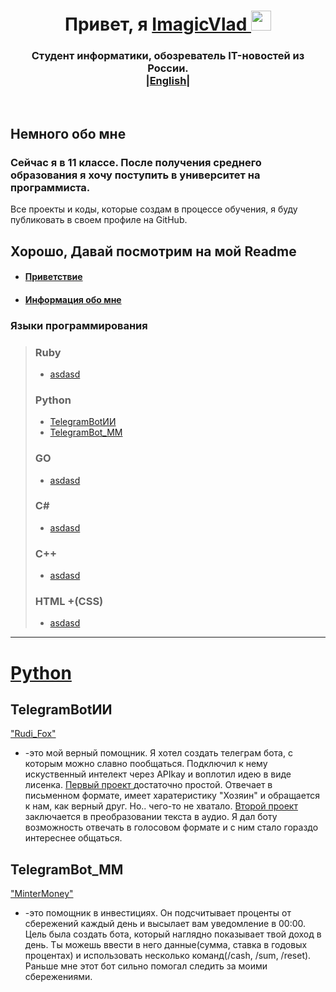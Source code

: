 <a id="banner"></a>
  <h1 align="center">Привет, я 
    <a href="https://github.com/ImagicVlad" target="_blank">ImagicVlad
    </a> 
    <img src="https://github.com/blackcater/blackcater/raw/main/images/Hi.gif"    height="32"/>  
  </h1>
  <h3 align="center">Студент информатики, обозреватель IT-новостей из России. <br>
  |<a href="https://github.com/ImagicVlad/ImagicVlad/blob/main/readme.md">English</a>|
  </h3>
  <br>
  
 ## Немного обо мне
###  Сейчас я в 11 классе. После получения среднего образования я хочу поступить в университет на программиста. 
Все проекты и коды, которые создам в процессе обучения, я буду публиковать в своем профиле на GitHub.<br>

## Хорошо, Давай посмотрим на мой Readme
- #### [Приветствие](#banner)
- #### [Информация обо мне](#banner)
  
### Языки программирования
> ### Ruby 
> - [asdasd](#banner)
> 
> ### Python 
> - [TelegramBotИИ](#TbotИИ)
> - [TelegramBot_MM](#TbotMM)
> ### GO 
> - [asdasd](#banner)
>   
> ### C#
> - [asdasd](#banner)
>   
> ### C++ 
> - [asdasd](#banner)
>
> ### HTML +(CSS)
> - [asdasd](#banner)
>
---
<h1 aligh="center">
  <a href="" target="">Python
  </a>
</h1>

## TelegramBotИИ
<a id="TbotИИ"></a>
<a href="https://github.com/ImagicVlad" target="_blank">"Rudi_Fox" </a>
- -это мой верный помощник. Я хотел создать телеграм бота, с которым можно славно пообщаться. Подключил к нему искуственный интелект через APIkay и воплотил идею в виде лисенка. <a href="https://github.com/ImagicVlad" target="_blank">Первый проект </a> достаточно простой. Отвечает в письменном формате, имеет харатеристику "Хозяин" и обращается к нам, как верный друг. Но.. чего-то не хватало. <a href="https://github.com/ImagicVlad" target="_blank"> Второй проект </a> заключается в преобразовании текста в аудио. Я дал боту возможность отвечать в голосовом формате и с ним стало гораздо интереснее общаться.

## TelegramBot_MM
<a id="TbotMM"></a>
<a href="https://github.com/ImagicVlad" target="_blank">"MinterMoney" </a>
- -это помощник в инвестициях. Он подсчитывает проценты от сбережений каждый день и высылает вам уведомление в 00:00. Цель была создать бота, который наглядно показывает твой доход в день. Ты можешь ввести в него данные(сумма, ставка в годовых процентах) и использовать несколько команд(/cash, /sum, /reset). Раньше мне этот бот сильно помогал следить за моими сбережениями. 

